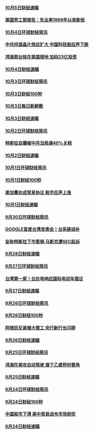 #### [10月5日财经速瞄](../pages/news208/a1394260.md?t=10071831) 

#### [美国劳工部报告：失业率1969年以来新低](../pages/news208/a1394221.md?t=10071831) 

#### [10月4日环球财经简讯](../pages/news208/a1394211.md?t=10071831) 

#### [中共间谍晶片效应扩大 中国科技股应声下跌](../pages/news208/a1394210.md?t=10071831) 

#### [鸿海郭台铭在美国猎地 加码23亿投资](../pages/news208/a1394184.md?t=10071831) 

#### [10月4日财经速瞄](../pages/news208/a1394104.md?t=10071831) 

#### [10月3日环球财经简讯](../pages/news208/a1394057.md?t=10071831) 

#### [10月3日财经100秒](../pages/news208/a1394034.md?t=10071831) 

#### [10月3日每日新鲜数](../pages/news208/a1393967.md?t=10071831) 

#### [10月3日财经速瞄](../pages/news208/a1393964.md?t=10071831) 

#### [10月2日环球财经简讯](../pages/news208/a1393924.md?t=10071831) 

#### [特斯拉自爆被中共当局课40%关税](../pages/news208/a1393910.md?t=10071831) 

#### [10月2日财经速瞄](../pages/news208/a1393834.md?t=10071831) 

#### [10月1日环球财经简讯](../pages/news208/a1393775.md?t=10071831) 

#### [10月1日财经100秒](../pages/news208/a1393754.md?t=10071831) 

#### [美加墨达成贸易协议 股市应声上涨](../pages/news208/a1393738.md?t=10071831) 

#### [10月1日财经速瞄](../pages/news208/a1393681.md?t=10071831) 

#### [9月30日环球财经简讯](../pages/news208/a1393638.md?t=10071831) 

#### [GOOGLE首度台湾发表会！台系链进补](../pages/news208/a1393612.md?t=10071831) 

#### [妄称特斯拉下市惹祸 马斯克遭SEC起诉](../pages/news208/a1393392.md?t=10071831) 

#### [9月28日财经速瞄](../pages/news208/a1393394.md?t=10071831) 

#### [9月27日环球财经简讯](../pages/news208/a1393337.md?t=10071831) 

#### [台湾第一家！台达电响应国际电动车倡议](../pages/news208/a1393319.md?t=10071831) 

#### [9月27日财经速瞄](../pages/news208/a1393242.md?t=10071831) 

#### [9月26日环球财经简讯](../pages/news208/a1393188.md?t=10071831) 

#### [9月26日财经100秒](../pages/news208/a1393159.md?t=10071831) 

#### [阿根廷反紧缩大罢工 央行新行长闪辞](../pages/news208/a1393091.md?t=10071831) 

#### [9月26日财经速瞄](../pages/news208/a1393087.md?t=10071831) 

#### [9月25日环球财经简讯](../pages/news208/a1393038.md?t=10071831) 

#### [鸿海在美攻自动驾驶 旗下乙盛将扮要角](../pages/news208/a1393021.md?t=10071831) 

#### [9月25日财经速瞄](../pages/news208/a1392936.md?t=10071831) 

#### [9月24日环球财经简讯](../pages/news208/a1392891.md?t=10071831) 

#### [9月24日财经100秒](../pages/news208/a1392876.md?t=10071831) 

#### [中国股市下滑 美中贸易战令市场担忧](../pages/news208/a1392874.md?t=10071831) 

#### [9月24日财经速瞄](../pages/news208/a1392794.md?t=10071831) 

